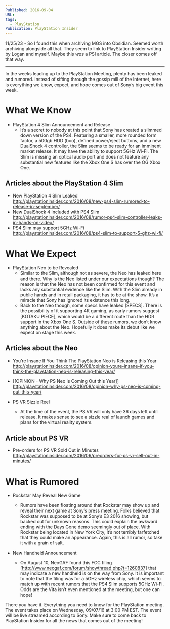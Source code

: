 ```yaml
---
Published: 2016-09-04
URL: 
tags:
  - PlayStation
Publication: PlayStation Insider
---
```

11/25/23 - So I found this when archiving MGS into Obsidian. Seemed worth archiving alongside all that. They seem to link to PlayStation Insider writing by Logan and myself. Maybe this *was* a PSI article. The closer comes off that way.

---

In the weeks leading up to the PlayStation Meeting, plenty has been leaked and rumored. Instead of sifting through the gossip mill of the Internet, here is everything we know, expect, and hope comes out of Sony’s big event this week.

# What We Know

- PlayStation 4 Slim Announcement and Release
	- It’s a secret to nobody at this point that Sony has created a slimmed down version of the PS4. Featuring a smaller, more rounded form factor, a 500gb HDD (boo), defined power/eject buttons, and a new DualShock 4 controller, the Slim seems to be ready for an imminent market release. It may have the ability to support 5GHz Wi-Fi. The Slim is missing an optical audio port and does not feature any substantial new features like the Xbox One S has over the OG Xbox One.
## Articles about the PlayStation 4 Slim

- New PlayStation 4 Slim Leaked http://playstationinsider.com/2016/08/new-ps4-slim-rumored-to-release-in-september/ 
- New DualShock 4 Included with PS4 Slim http://playstationinsider.com/2016/08/rumor-ps4-slim-controller-leaks-in-hands-on-video/ 
- PS4 Slim may support 5GHz Wi-Fi http://playstationinsider.com/2016/08/ps4-slim-to-support-5-ghz-wi-fi/ 

# What We Expect

- PlayStation Neo to be Revealed
	- Similar to the Slim, although not as severe, the Neo has leaked here and there. Why is the Neo listed under our expectations though? The reason is that the Neo has not been confirmed for this event and lacks any substantial evidence like the Slim. With the Slim already in public hands and in retail packaging, it has to be at the show. It’s a miracle that Sony has ignored its existence this long.
	- Back to the Neo though, some specs have leaked [SPECS]. There is the possibility of it supporting 4K gaming, as early rumors suggest [KOTAKU PIECE], which would be a different route than the HDR support in the Xbox One S. Outside of these rumors, we don’t know anything about the Neo. Hopefully it does make its debut like we expect on stage this week.
## Articles about the Neo

- You’re Insane If You Think The PlayStation Neo is Releasing this Year http://playstationinsider.com/2016/08/opinion-youre-insane-if-you-think-the-playstation-neo-is-releasing-this-year/ 
- [[OPINION - Why PS Neo is Coming Out this Year]] http://playstationinsider.com/2016/08/opinion-why-ps-neo-is-coming-out-this-year/ 

- PS VR Sizzle Reel
	- At the time of the event, the PS VR will only have 36 days left until release. It makes sense to see a sizzle real of launch games and plans for the virtual reality system. 
## Article about PS VR

- Pre-orders for PS VR Sold Out in Minutes http://playstationinsider.com/2016/06/preorders-for-ps-vr-sell-out-in-minutes/ 

# What is Rumored

- Rockstar May Reveal New Game
	- Rumors have been floating around that Rockstar may show up and reveal their next game at Sony’s press meeting. Folks believed that Rockstar was supposed to be at Sony’s E3 2016 showing, but backed out for unknown reasons. This could explain the awkward ending with the Days Gone demo seemingly out of place. With Rockstar being located in New York City, it’s not terribly farfetched that they could make an appearance. Again, this is all rumor, so take it with a grain of salt.

- New Handheld Announcement
	- On August 10, NeoGAF found this FCC filing [http://www.neogaf.com/forum/showthread.php?t=1260837] that may indicate a new handheld is on the way from Sony. It is important to note that the filing was for a 5GHz wireless chip, which seems to match up with recent rumors that the PS4 Slim supports 5GHz Wi-Fi. Odds are the Vita isn’t even mentioned at the meeting, but one can hope!

There you have it. Everything you need to know for the PlayStation meeting. The event takes place on Wednesday, 09/07/16 at 3:00 PM EST. The event will be live streamed according to Sony. Make sure to come back to PlayStation Insider for all the news that comes out of the meeting!

